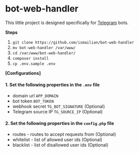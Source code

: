 # bot-web-handler

This little project is designed specifically for [Telegram](https://core.telegram.org/bots/api) bots.

**Steps**
1. `git clone https://github.com/ismailian/bot-web-handler`
2. `mv bot-web-handler /var/www/`
3. `cd /var/www/bot-web-handler/`
4. `composer install`
5. `cp .env.sample .env`

**[Configurations]**

#### 1. Set the following properties in the `.env` file
- domain url `APP_DOMAIN`
- bot token `BOT_TOKEN`
- webhook secret `TG_BOT_SIGNATURE` (Optional)
- Telegram source IP `TG_SOURCE_IP` (Optional)

#### 2. Set the following properties in the `config.php` file
- routes - routes to accept requests from (Optional)
- whitelist - list of allowed user ids (Optional)
- blacklist - list of disallowed user ids (Optional)